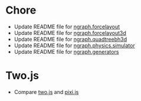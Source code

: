 # Chore
* Update README file for [ngraph.forcelayout](https://github.com/anvaka/ngraph.forcelayout)
* Update README file for [ngraph.forcelayout3d](https://github.com/anvaka/ngraph.forcelayout3d)
* Update README file for [ngraph.quadtreebh3d](https://github.com/anvaka/ngraph.quadtreebh3d)
* Update README file for [ngraph.physics.simulator](https://github.com/anvaka/ngraph.physics.simulator)
* Update README file for [ngraph.generators](https://github.com/anvaka/ngraph.generators)

# Two.js
* Compare [two.js](https://github.com/jonobr1/two.js) and [pixi.js](https://github.com/GoodBoyDigital/pixi.js)

